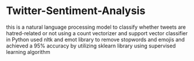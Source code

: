 # Twitter-Sentiment-Analysis
this is a natural language processing model to classify whether tweets are hatred-related or not using a count vectorizer and support vector classifier in Python
used nltk and emot library to remove stopwords and emojis and achieved a 95% accuracy by utilizing sklearn library using supervised learning algorithm 
